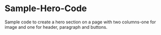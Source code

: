 # Sample-Hero-Code
Sample code to create a hero section on a page with two columns-one for image and one for header, paragraph and buttons. 
